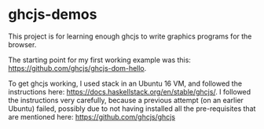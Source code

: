 # ghcjs-demos

This project is for learning enough ghcjs to write graphics programs for the browser.

The starting point for my first working example was this: https://github.com/ghcjs/ghcjs-dom-hello.

To get ghcjs working, I used stack in an Ubuntu 16 VM, and followed the instructions here: https://docs.haskellstack.org/en/stable/ghcjs/.  I followed the instructions very carefully, because a previous attempt (on an earlier Ubuntu) failed, possibly due to not having installed all the pre-requisites that are mentioned here: https://github.com/ghcjs/ghcjs
